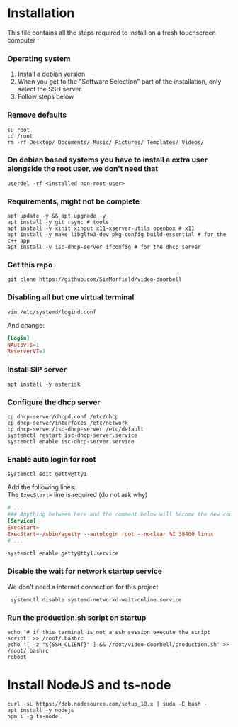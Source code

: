 # Installation

This file contains all the steps required to install on a fresh touchscreen computer

### Operating system
1. Install a debian version
2. When you get to the "Software Selection" part of the installation, only select the SSH server
3. Follow steps below

### Remove defaults
```shell
su root
cd /root
rm -rf Desktop/ Documents/ Music/ Pictures/ Templates/ Videos/
```

### On debian based systems you have to install a extra user alongside the root user, we don't need that
```shell
userdel -rf <installed non-root-user>
```

### Requirements, might not be complete
```shell
apt update -y && apt upgrade -y
apt install -y git rsync # tools
apt install -y xinit xinput x11-xserver-utils openbox # x11
apt install -y make libglfw3-dev pkg-config build-essential	# for the c++ app
apt install -y isc-dhcp-server ifconfig # for the dhcp server
```

### Get this repo
```shell
git clone https://github.com/SirMorfield/video-doorbell
```

### Disabling all but one virtual terminal
```shell
vim /etc/systemd/logind.conf
```
And change:
```conf
[Login]
NAutoVTs=1
ReserverVT=1
```

### Install SIP server
```shell
apt install -y asterisk
```

### Configure the dhcp server
```shell
cp dhcp-server/dhcpd.conf /etc/dhcp
cp dhcp-server/interfaces /etc/network
cp dhcp-server/isc-dhcp-server /etc/default
systemctl restart isc-dhcp-server.service
systemctl enable isc-dhcp-server.service
```

### Enable auto login for root
```shell
systemctl edit getty@tty1
```
Add the following lines:\
The `ExecStart=` line is required (do not ask why)
```conf
# ...
### Anything between here and the comment below will become the new contents of the file
[Service]
ExecStart=
ExecStart=-/sbin/agetty --autologin root --noclear %I 38400 linux
# ...
```

```shell
systemctl enable getty@tty1.service
```

### Disable the wait for network startup service
We don't need a internet connection for this project
```shell
 systemctl disable systemd-networkd-wait-online.service
```

### Run the production.sh script on startup
```shell
echo '# if this terminal is not a ssh session execute the script script' >> /root/.bashrc
echo '[ -z "${SSH_CLIENT}" ] && /root/video-doorbell/production.sh' >> /root/.bashrc
reboot
```

# Install NodeJS and ts-node
```shell
curl -sL https://deb.nodesource.com/setup_18.x | sudo -E bash -
apt install -y nodejs
npm i -g ts-node
```
